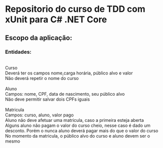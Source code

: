 # Repositorio do curso de TDD com xUnit para C# .NET Core


## Escopo da aplicação:
### Entidades:
<br>Curso
<br>Deverá ter os campos nome,carga horária, público alvo e valor
<br> Não deverá repetir o nome do curso
<br>
<br>Aluno
<br>Campos: nome, CPF, data de nascimento, seu público alvo
<br>Não deve permitir salvar dois CPFs iguais
<br>
<br>Matricula
<br>Campos: curso, aluno, valor pago
<br>Aluno não deve afetuar uma matricula, caso a primeira esteja aberta
<br>Alguns aluno não pagam o valor do curso cheio, nesse caso é dado um desconto. Porém o nunca aluno deverá pagar mais do que o valor do curso
<br>No momento da matricula, o público alvo do curso e aluno devem ser o mesmo

